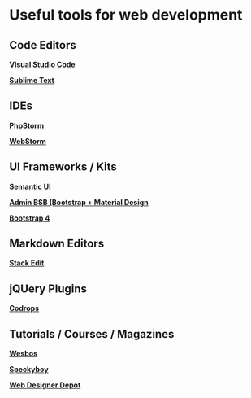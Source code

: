 Useful tools for web development
=

Code Editors
-
**[Visual Studio Code](https://code.visualstudio.com/)**

**[Sublime Text](https://www.sublimetext.com/)**

IDEs
-
**[PhpStorm](https://www.jetbrains.com/phpstorm/)**

**[WebStorm](https://www.jetbrains.com/webstorm/)**


UI Frameworks / Kits
-
**[Semantic UI](https://semantic-ui.com)**

**[Admin BSB (Bootstrap + Material Design](https://github.com/gurayyarar/AdminBSBMaterialDesign)**

**[Bootstrap 4](https://getbootstrap.com/)**


Markdown Editors
-
**[Stack Edit](https://stackedit.io/)**

jQUery Plugins
-
[**Codrops**](https://tympanus.net/codrops/)

Tutorials / Courses / Magazines
-
[**Wesbos**](http://wesbos.com/)

[**Speckyboy**](https://speckyboy.com/)

[**Web Designer Depot**](https://www.webdesignerdepot.com/)

